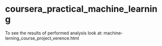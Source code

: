 # coursera_practical_machine_learning
To see the results of performed analysis look at: machine-lerning_course_project_verence.html 
